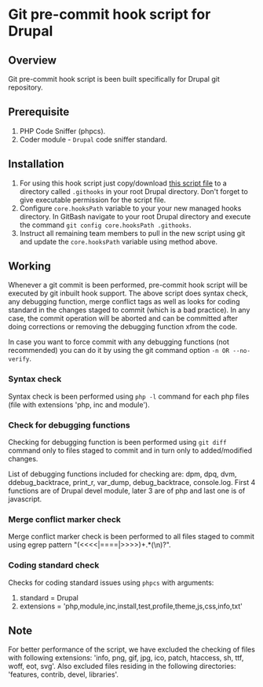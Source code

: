 # Git pre-commit hook script for Drupal

## Overview

Git pre-commit hook script is been built specifically for Drupal git
repository.

## Prerequisite
1. PHP Code Sniffer (phpcs).
2. Coder module - `Drupal` code sniffer standard.

## Installation

1. For using this hook script just copy/download [this script file](https://github.com/sdemi/pre-commit/raw/master/pre-commit) to a directory called  `.githooks` in your root Drupal directory. Don't forget to give
executable permission for the script file.
2. Configure `core.hooksPath` variable to your your new managed hooks directory. In GitBash navigate to your root Drupal directory and execute the command `git config core.hooksPath .githooks`.
3. Instruct all remaining team members to pull in the new script using git and update the `core.hooksPath` variable using method above.

## Working

Whenever a git commit is been performed, pre-commit hook script will be executed
by git inbuilt hook support. The above script does syntax check, any debugging
function, merge conflict tags as well as looks for coding standard in the
changes staged to commit (which is a bad practice). In any case, the commit
operation will be aborted and can be committed after doing corrections or
removing the debugging function xfrom the code.

In case you want to force commit with any debugging functions (not recommended)
you can do it by using the git command option `-n OR --no-verify`.

### Syntax check

Syntax check is been performed using `php -l` command for each php files (file
with extensions 'php, inc and module').

### Check for debugging functions

Checking for debugging function is been performed using `git diff` command only
to files staged to commit and in turn only to added/modified changes.

List of debugging functions included for checking are: dpm, dpq, dvm,
ddebug_backtrace, print_r, var_dump, debug_backtrace, console.log. First 4
functions are of Drupal devel module, later 3 are of php and last one is of
javascript.

### Merge conflict marker check

Merge conflict marker check is been performed to all files staged to commit
using egrep pattern "(<<<<|====|>>>>)+.*(\n)?".

### Coding standard check

Checks for coding standard issues using `phpcs` with arguments:
1. standard = Drupal
2. extensions = 'php,module,inc,install,test,profile,theme,js,css,info,txt'

## Note
For better performance of the script, we have excluded the checking of files
with following extensions: 'info, png, gif, jpg, ico, patch, htaccess, sh, ttf,
woff, eot, svg'. Also excluded files residing in the following directories:
'features, contrib, devel, libraries'.
